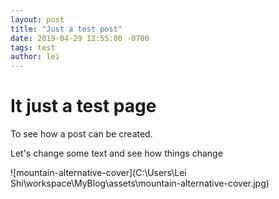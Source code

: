 ```yaml
---
layout: post
title: "Just a test post"
date: 2019-04-29 12:55:00 -0700
tags: test
author: lei
---
```


# It just a test page

To see how a post can be created. 

Let's change some text and see how things change

![mountain-alternative-cover](C:\Users\Lei Shi\workspace\MyBlog\assets\mountain-alternative-cover.jpg)

